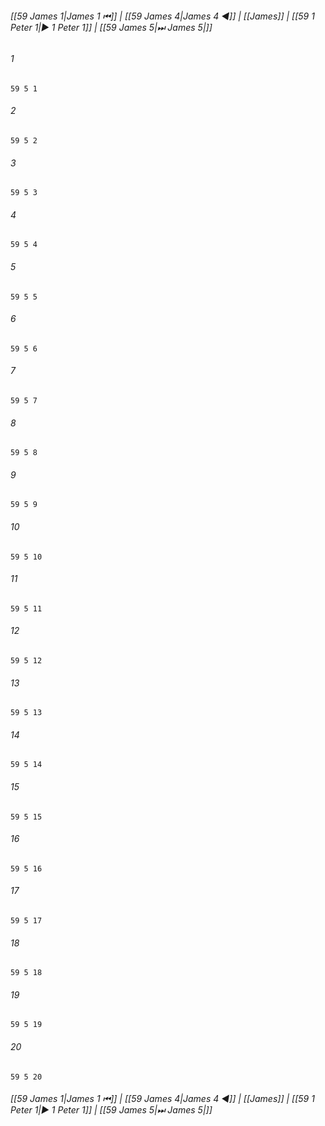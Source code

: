 
###### [[59 James 1|James 1 ⏮]] | [[59 James 4|James 4 ◀]] | [[James]] | [[59 1 Peter 1|▶ 1 Peter 1]] | [[59 James 5|⏭ James 5|]]

###### 1
``` verse
59 5 1 
```
###### 2
``` verse
59 5 2 
```
###### 3
``` verse
59 5 3 
```
###### 4
``` verse
59 5 4 
```
###### 5
``` verse
59 5 5 
```
###### 6
``` verse
59 5 6 
```
###### 7
``` verse
59 5 7 
```
###### 8
``` verse
59 5 8 
```
###### 9
``` verse
59 5 9 
```
###### 10
``` verse
59 5 10 
```
###### 11
``` verse
59 5 11 
```
###### 12
``` verse
59 5 12 
```
###### 13
``` verse
59 5 13 
```
###### 14
``` verse
59 5 14 
```
###### 15
``` verse
59 5 15 
```
###### 16
``` verse
59 5 16 
```
###### 17
``` verse
59 5 17 
```
###### 18
``` verse
59 5 18 
```
###### 19
``` verse
59 5 19 
```
###### 20
``` verse
59 5 20 
```

###### [[59 James 1|James 1 ⏮]] | [[59 James 4|James 4 ◀]] | [[James]] | [[59 1 Peter 1|▶ 1 Peter 1]] | [[59 James 5|⏭ James 5|]]

